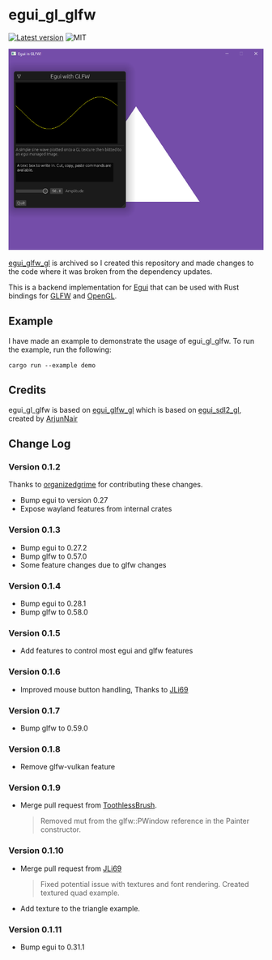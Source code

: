 # egui_gl_glfw

[![Latest version](https://img.shields.io/crates/v/egui_gl_glfw.svg)](https://crates.io/crates/egui_gl_glfw)
![MIT](https://img.shields.io/badge/license-MIT-blue.svg)

![Example screenshot](/media/screenshot.png)

[egui_glfw_gl](https://github.com/cohaereo/egui_glfw_gl) is archived so I created this repository and made changes to the code where it was broken from the dependency updates.

This is a backend implementation for [Egui](https://github.com/emilk/egui) that can be used with Rust bindings for [GLFW](https://github.com/PistonDevelopers/glfw-rs) and [OpenGL](https://github.com/brendanzab/gl-rs).

## Example

I have made an example to demonstrate the usage of egui_gl_glfw. To run the example, run the following:

```
cargo run --example demo
```

## Credits

egui_gl_glfw is based on [egui_glfw_gl](https://github.com/cohaereo/egui_glfw_gl) which is based on
[egui_sdl2_gl](https://github.com/ArjunNair/egui_sdl2_gl), created by [ArjunNair](https://github.com/ArjunNair)

## Change Log

### Version 0.1.2

Thanks to [organizedgrime](https://github.com/organizedgrime) for contributing these changes.

* Bump egui to version 0.27
* Expose wayland features from internal crates

### Version 0.1.3

* Bump egui to 0.27.2
* Bump glfw to 0.57.0
* Some feature changes due to glfw changes

### Version 0.1.4

* Bump egui to 0.28.1
* Bump glfw to 0.58.0

### Version 0.1.5

* Add features to control most egui and glfw features

### Version 0.1.6

* Improved mouse button handling, Thanks to [JLi69](https://github.com/JLi69)

### Version 0.1.7

* Bump glfw to 0.59.0

### Version 0.1.8

* Remove glfw-vulkan feature

### Version 0.1.9

* Merge pull request from [ToothlessBrush](https://github.com/ToothlessBrush).
  > Removed mut from the glfw::PWindow reference in the Painter constructor.

### Version 0.1.10

* Merge pull request from [JLi69](https://github.com/JLi69)
  > Fixed potential issue with textures and font rendering.
  > Created textured quad example.
* Add texture to the triangle example.

### Version 0.1.11

* Bump egui to 0.31.1
